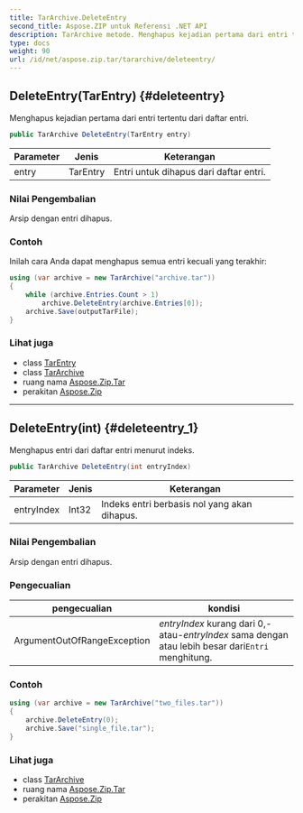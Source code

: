 ```yaml
---
title: TarArchive.DeleteEntry
second_title: Aspose.ZIP untuk Referensi .NET API
description: TarArchive metode. Menghapus kejadian pertama dari entri tertentu dari daftar entri.
type: docs
weight: 90
url: /id/net/aspose.zip.tar/tararchive/deleteentry/
---
```

## DeleteEntry(TarEntry) {#deleteentry}

Menghapus kejadian pertama dari entri tertentu dari daftar entri.

```csharp
public TarArchive DeleteEntry(TarEntry entry)
```

| Parameter | Jenis | Keterangan |
| --- | --- | --- |
| entry | TarEntry | Entri untuk dihapus dari daftar entri. |

### Nilai Pengembalian

Arsip dengan entri dihapus.

### Contoh

Inilah cara Anda dapat menghapus semua entri kecuali yang terakhir:

```csharp
using (var archive = new TarArchive("archive.tar"))
{
    while (archive.Entries.Count > 1)
        archive.DeleteEntry(archive.Entries[0]);
    archive.Save(outputTarFile);
}
```

### Lihat juga

* class [TarEntry](../../tarentry/)
* class [TarArchive](../)
* ruang nama [Aspose.Zip.Tar](../../tararchive/)
* perakitan [Aspose.Zip](../../../)

---

## DeleteEntry(int) {#deleteentry_1}

Menghapus entri dari daftar entri menurut indeks.

```csharp
public TarArchive DeleteEntry(int entryIndex)
```

| Parameter | Jenis | Keterangan |
| --- | --- | --- |
| entryIndex | Int32 | Indeks entri berbasis nol yang akan dihapus. |

### Nilai Pengembalian

Arsip dengan entri dihapus.

### Pengecualian

| pengecualian | kondisi |
| --- | --- |
| ArgumentOutOfRangeException | *entryIndex* kurang dari 0,-atau-*entryIndex* sama dengan atau lebih besar dari`Entri` menghitung. |

### Contoh

```csharp
using (var archive = new TarArchive("two_files.tar"))
{
    archive.DeleteEntry(0);
    archive.Save("single_file.tar");
}
```

### Lihat juga

* class [TarArchive](../)
* ruang nama [Aspose.Zip.Tar](../../tararchive/)
* perakitan [Aspose.Zip](../../../)


